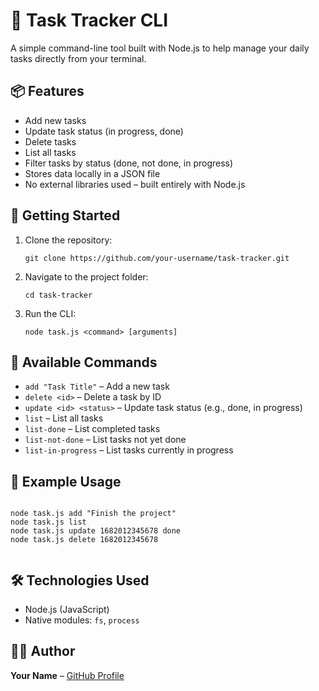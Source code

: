   <h1>📝 Task Tracker CLI</h1>
  <p>A simple command-line tool built with Node.js to help manage your daily tasks directly from your terminal.</p>

  <h2>📦 Features</h2>
  <ul>
    <li>Add new tasks</li>
    <li>Update task status (in progress, done)</li>
    <li>Delete tasks</li>
    <li>List all tasks</li>
    <li>Filter tasks by status (done, not done, in progress)</li>
    <li>Stores data locally in a JSON file</li>
    <li>No external libraries used – built entirely with Node.js</li>
  </ul>

  <h2>🚀 Getting Started</h2>
  <ol>
    <li>Clone the repository:
      <pre><code>git clone https://github.com/your-username/task-tracker.git</code></pre>
    </li>
    <li>Navigate to the project folder:
      <pre><code>cd task-tracker</code></pre>
    </li>
    <li>Run the CLI:
      <pre><code>node task.js &lt;command&gt; [arguments]</code></pre>
    </li>
  </ol>

  <h2>🔧 Available Commands</h2>
  <ul>
    <li><code>add "Task Title"</code> – Add a new task</li>
    <li><code>delete &lt;id&gt;</code> – Delete a task by ID</li>
    <li><code>update &lt;id&gt; &lt;status&gt;</code> – Update task status (e.g., done, in progress)</li>
    <li><code>list</code> – List all tasks</li>
    <li><code>list-done</code> – List completed tasks</li>
    <li><code>list-not-done</code> – List tasks not yet done</li>
    <li><code>list-in-progress</code> – List tasks currently in progress</li>
  </ul>

  <h2>📘 Example Usage</h2>
  <pre><code>
node task.js add "Finish the project"
node task.js list
node task.js update 1682012345678 done
node task.js delete 1682012345678
  </code></pre>

  <h2>🛠 Technologies Used</h2>
  <ul>
    <li>Node.js (JavaScript)</li>
    <li>Native modules: <code>fs</code>, <code>process</code></li>
  </ul>

  <h2>👨‍💻 Author</h2>
  <p><strong>Your Name</strong> – <a href="https://github.com/your-username">GitHub Profile</a></p>

</body>
</html>
